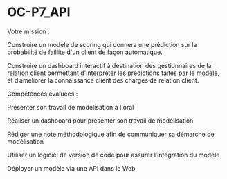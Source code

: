 # OC-P7_API
Votre mission :


Construire un modèle de scoring qui donnera une prédiction sur la probabilité de faillite d'un client de façon automatique.

Construire un dashboard interactif à destination des gestionnaires de la relation client permettant
 d'interpréter les prédictions faites par le modèle, et d’améliorer la connaissance client des chargés de relation client.


Compétences évaluées :  

Présenter son travail de modélisation à l'oral

Réaliser un dashboard pour présenter son travail de modélisation

Rédiger une note méthodologique afin de communiquer sa démarche de modélisation

Utiliser un logiciel de version de code pour assurer l’intégration du modèle

Déployer un modèle via une API dans le Web
